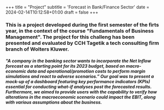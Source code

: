 +++
title = "Project"
subtitle = 'Forecast in Bank/Finance Sector'
date = 2024-02-14T10:12:58+01:00
draft = false
+++

### This is a project developed during the first semester of the firts year, in the context of the course "Fundamentals of Business Management". The project for this challeng has been presented and evaluated by CCH Tagetik a tech consulting firm branch of Wolters Kluwer. 

##### "A company in the banking sector wants to incorporate the Net Inflow forecast as a starting point for its 2023 budget, based on macro-economic data and operational/promotion costs to perform margin simulations and react to adverse scenarios.” Our goal was to present a mock-up of a dashboard featuring key performance indicators (KPIs) essential for conducting what-if analyses post the forecasted results. Furthermore, we aimed to provide users with the capability to verify how alterations in the macroeconomic scenario could impact the EBIT, along with various assumptions about the business. 